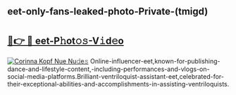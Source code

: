 ## eet-only-fans​-leaked-photo​-Private-(tmigd)


# <h2><a href="https://mediaupload.pro?title=eet&ref=git">🔗👉 🔴 eet-P𝚑ot𝚘𝚜-V𝚒d𝚎o</a></h2>

[![Corinna Kopf Nue Nu𝚍e𝚜](https://i.imgur.com/0qMVB7G.gif)](https://mediaupload.pro?title=eet&ref=git)
Online-influencer-eet,known-for-publishing-dance-and-lifestyle-content,-including-performances-and-vlogs-on-social-media-platforms.Brilliant-ventriloquist-assistant-eet,celebrated-for-their-exceptional-abilities-and-accomplishments-in-assisting-ventriloquists.  